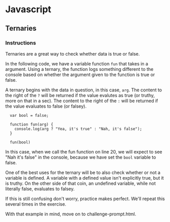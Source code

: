 # Javascript

## Ternaries

### Instructions

Ternaries are a great way to check whether data is true or false. 

In the following code, we have a variable function `fun` that takes in a argument. Using a ternary, the function logs something different to the console based on whether the argument given to the function is true or false. 

A ternary begins with the data in question, in this case, `arg`. The content to the right of the `?` will be returned if the value evalutes as true (or truthy, more on that in a sec). The content to the right of the `:` will be returned if the value evaluates to false (or falsey). 


```
  var bool = false;

  function fun(arg) {
    console.log(arg ? "Yea, it's true" : "Nah, it's false");
  }

  fun(bool)

```

In this case, when we call the fun function on line 20, we will expect to see "Nah it's false" in the console, because we have set the `bool` variable to false. 

One of the best uses for the ternary will be to also check whether or not a variable is defined. A variable with a defined value isn't explicitly true, but it is truthy. On the other side of that coin, an undefined variable, while not literally false, evaluates to falsey. 

If this is still confusing don't worry, practice makes perfect. We'll repeat this several times in the exercise. 


With that example in mind, move on to challenge-prompt.html. 